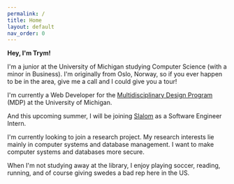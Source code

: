 ```yaml
---
permalink: /
title: Home
layout: default
nav_order: 0
---
```


<!-- ![Image](/assets/images/trym.png){: style="width: 35%; border-radius: 10%;"} -->

**Hey, I'm Trym!**

I'm a junior at the University of Michigan studying Computer Science (with a minor in Business). I'm originally from Oslo, Norway, so if you ever happen to be in the area, give me a call and I could give you a tour!
<!-- ever have any questions about vikings, fjords, fishing, or how to get a universal health-care system, I'm sure I could be of service. -->

I'm currently a Web Developer for the [Multidisciplinary Design Program](https://mdp.engin.umich.edu/) (MDP) at the University of Michigan. 
<!-- I've been there for a little over two years now, and it's been a great experience working with so many talented people. -->
And this upcoming summer, I will be joining [Slalom](https://www.slalom.com/) as a Software Engineer Intern. 

I'm currently looking to join a research project. My research interests lie mainly in computer systems and database management. I want to make computer systems and databases more secure.

When I'm not studying away at the library, I enjoy playing soccer, reading, running, and of course giving swedes a bad rep here in the US.
